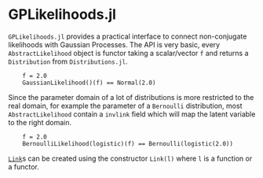 # GPLikelihoods.jl

`GPLikelihoods.jl` provides a practical interface to connect non-conjugate likelihoods
with Gaussian Processes.
The API is very basic, every `AbstractLikelihood` object is functor taking a 
scalar/vector `f` and returns a `Distribution` from `Distributions.jl`. 

```@example
    f = 2.0
    GaussianLikelihood()(f) == Normal(2.0)
```

Since the parameter domain of a lot of distributions is more restricted to the real
domain, for example the parameter of a `Bernoulli` distribution, most `AbstractLikelihood`
contain a `invlink` field which will map the latent variable to the right domain.

```@example
    f = 2.0
    BernoulliLikelihood(logistic)(f) == Bernoulli(logistic(2.0))
```

[`Link`](@ref)s can be created using the constructor `Link(l)` where `l` is a function or a functor.